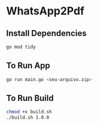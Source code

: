 # WhatsApp2Pdf

## Install Dependencies

```sh
go mod tidy
```

## To Run App

```sh
go run main.go <seu-arquivo.zip>
```

## To Run Build

```sh
chmod +x build.sh
./build.sh 1.0.0
```
